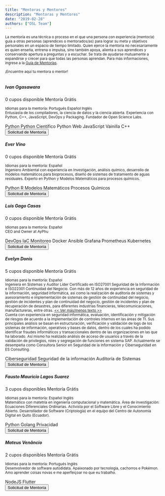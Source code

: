 ```yaml
---
title: "Mentoras y Mentores"
description: "Mentoras y Mentores"
date: "2019-02-28"
authors: ["OSL Team"]
---
```


<small>
  La mentoría es una técnica o proceso en el que una persona con experiencia
  (mentor/a) guía a otras personas (aprendices o mentorados/as) para lograr
  su meta y objetivos personales en un espacio de tiempo limitado. Quien ejerce
  la mentoría no necesariamente es quien enseña, entrena o impulsa, sino también
  apoya, alienta a sus aprendices y conservando apertura a preguntas y a escuchar.
  Se trata de ayudarse mutuamente a expandirse y crecer para que todas las
  personas aprendan. Para más informaciones, ingrese a la
  <a href="/guidelines/mentoring/">Guía de Mentorías</a>.

  ¡Encuentre aquí tu mentora o mentor!
</small>

<div class="card mb-3" style="">
  <div class="row g-0">
    <div class="col-md-4 p-0">
      <img src="https://avatars.githubusercontent.com/u/5209757?v=4"
        class="img-fluid rounded-start m-0" alt="" />
    </div>
    <div class="col-md-7">
      <div class="card-body">
        <h5 class="card-title">Ivan Ogasawara</h5>
        <span class="badge bg-danger">0 cupos disponible</span>
        <span class="badge bg-warning">Mentoría Grátis</span>
        <p class="card-text">
          <small>
            <bold>Idiomas para la mentoría</bold>:
            <span class="badge bg-light text-dark">Portugués</span>
            <span class="badge bg-light text-dark">Español</span>
            <span class="badge bg-light text-dark">Inglés</span>
            <br/>
            Entusiasta de los compiladores, la ciencia de datos y la ciencia abierta.
            Experiencia con Python, C++, JavaScript, DevOps y Packaging.
            Fundador de Open Science Labs.
          </small>
        </p>
        <div>
          <span class="badge bg-light text-dark">Python</span>
          <span class="badge bg-light text-dark">Python Científico</span>
          <span class="badge bg-light text-dark">Python Web</span>
          <span class="badge bg-light text-dark">JavaScript Vainilla</span>
          <span class="badge bg-light text-dark">C++</span>
        </div>
        <div class="mt-3">
          <a href="https://github.com/OpenScienceLabs/request-forms/issues/new?assignees=xmnlab&labels=mentoring-request&template=es-mentoring-request.yaml&title=Solicitud+de+mentor%C3%ADa%3A+%3CINFORME+TU+NOMBRE+AQU%C3%8D%3E">
            <button class="btn bg-primary text-light">
              Solicitud de Mentoría
            </button>
          </a>
        </div>
      </div>
    </div>
  </div>
</div>

<div class="card mb-3">
  <div class="row g-0">
    <div class="col-md-4 p-0">
      <img src="https://avatars.githubusercontent.com/u/23527527?v=4"
        class="img-fluid rounded-start m-0" alt="" />
    </div>
    <div class="col-md-7">
      <div class="card-body">
        <h5 class="card-title">Ever Vino</h5>
        <span class="badge bg-danger">0 cupos disponible</span>
        <span class="badge bg-warning">Mentoría Grátis</span>
        <p class="card-text">
          <small>
            <bold>Idiomas para la mentoría</bold>:
            <span class="badge bg-light text-dark">Español</span>
            <br/>
            Ingeniero Ambiental con experiencia en Investigación, análisis químico,
            desarrollo de modelos matemáticos para bioprocesos, diseño de sistemas
            de tratamiento de aguas residuales. Experto en Python y
            Modelos Matemáticos para procesos químicos.
          </small>
        </p>
        <div>
          <span class="badge bg-light text-dark">Python</span>
          <span class="badge bg-light text-dark">R</span>
          <span class="badge bg-light text-dark">Modelos Matemáticos</span>
          <span class="badge bg-light text-dark">Procesos Químicos</span>
        </div>
        <div class="mt-3">
          <a href="https://github.com/OpenScienceLabs/request-forms/issues/new?assignees=EverVino&labels=mentoring-request&template=es-mentoring-request.yaml&title=Solicitud+de+mentor%C3%ADa%3A+%3CINFORME+TU+NOMBRE+AQU%C3%8D%3E">
            <button class="btn bg-primary text-light">
              Solicitud de Mentoría
            </button>
          </a>
        </div>
      </div>
    </div>
  </div>
</div>

<div class="card mb-3">
  <div class="row g-0">
    <div class="col-md-4 p-0">
      <img src="https://avatars.githubusercontent.com/u/4383323?v=4"
        class="img-fluid rounded-start m-0" alt="" />
    </div>
    <div class="col-md-7">
      <div class="card-body">
        <h5 class="card-title">Luis Gago Casas</h5>
        <span class="badge bg-danger">0 cupos disponible</span>
        <span class="badge bg-warning">Mentoría Grátis</span>
        <p class="card-text">
          <small>
            <bold>Idiomas para la mentoría</bold>:
            <span class="badge bg-light text-dark">Español</span>
            <br/>
            CEO and Owner at AyPhu
          </small>
        </p>
        <div>
          <span class="badge bg-light text-dark">DevOps</span>
          <span class="badge bg-light text-dark">IaC</span>
          <span class="badge bg-light text-dark">Monitoreo</span>
          <span class="badge bg-light text-dark">Docker</span>
          <span class="badge bg-light text-dark">Ansible</span>
          <span class="badge bg-light text-dark">Grafana</span>
          <span class="badge bg-light text-dark">Prometheus</span>
          <span class="badge bg-light text-dark">Kubernetes</span>
        </div>
        <div class="mt-3">
          <a href="https://github.com/OpenScienceLabs/request-forms/issues/new?assignees=luisgagocasas&labels=mentoring-request&template=es-mentoring-request.yaml&title=Solicitud+de+mentor%C3%ADa%3A+%3CINFORME+TU+NOMBRE+AQU%C3%8D%3E">
            <button class="btn bg-primary text-light">
              Solicitud de Mentoría
            </button>
          </a>
        </div>
      </div>
    </div>
  </div>
</div>

<div class="card mb-3">
  <div class="row g-0">
    <div class="col-md-4 p-0">
      <img src="https://avatars.githubusercontent.com/u/98857005?v=4"
        class="img-fluid rounded-start m-0" alt="" />
    </div>
    <div class="col-md-7">
      <div class="card-body">
        <h5 class="card-title">Evelyn Donis</h5>
        <span class="badge bg-warning">5 cupos disponible</span>
        <span class="badge bg-warning">Mentoría Grátis</span>
        <p class="card-text">
          <small>
            <bold>Idiomas para la mentoría</bold>:
            <span class="badge bg-light text-dark">Español</span>
            <br/>
            Ingeniera en Sistemas y Auditor Líder Certificado en ISO27001
            Seguridad de la Información e ISO22301 Continuidad del Negocio.
            Con más de 12 años de experiencia en seguridad de la información,
            seguridad informática, así como la realización de auditoría de
            sistemas y asesoramiento e implementación de sistemas de gestión
            de continuidad del negocio, gestión de incidentes y plan de continuidad
            del negocio, gestión de incidentes y plan de recuperación de desastres,
            para diferentes industrias financieras, telecomunicaciones, manufactureras,
            entre otras.
            <a
              class=""
              data-bs-toggle="collapse"
              href="#evelyn-donis-extra-text"
              role="button"
              aria-expanded="false"
              aria-controls="evelyn-donis-extra-text"
            >
              << Ver más/menos texto >>
            </a><br/>
            <span class="collapse" id="evelyn-donis-extra-text">
              Cuenta con experiencia en seguridad informática, evaluación,
              identificación y mitigación de riesgos de acuerdo a la implementación
              de controles internos en las áreas de TI. Sus principales análisis se
              basan en estructuración, verificación y validación de logs de los
              sistemas de información, operativos y bases de datos, dentro de los
              cuales ha podido identificar fraudes informáticos y transaccionales
              dentro de las organizaciones en las que ha laborado. Así mismo ha
              realizado análisis de acceso de usuarios a través de la validación de
              privilegios, roles y segregación de funciones en sistema SAP. Actualmente
              se desempeña como Consultora Senior en Seguridad de la Información y
              Ciberseguridad en ES Consulting.
            </span>
          </small>
        </p>
        <div>
          <span class="badge bg-light text-dark">Ciberseguridad</span>
          <span class="badge bg-light text-dark">Seguridad de la información</span>
          <span class="badge bg-light text-dark">Auditoría de Sistemas</span>
        </div>
        <div class="mt-3">
          <a href="https://github.com/OpenScienceLabs/request-forms/issues/new?assignees=Aledonisgt&labels=mentoring-request&template=es-mentoring-request.yaml&title=Solicitud+de+mentor%C3%ADa%3A+%3CINFORME+TU+NOMBRE+AQU%C3%8D%3E">
            <button class="btn bg-primary text-light">
              Solicitud de Mentoría
            </button>
          </a>
        </div>
      </div>
    </div>
  </div>
</div>

<div class="card mb-3">
  <div class="row g-0">
    <div class="col-md-4 p-0">
      <img src="https://avatars.githubusercontent.com/u/23584921?v=4"
        class="img-fluid rounded-start m-0" alt="" />
    </div>
    <div class="col-md-7">
      <div class="card-body">
        <h5 class="card-title">Fausto Mauricio Lagos Suarez</h5>
        <span class="badge bg-warning">3 cupos disponibles</span>
        <span class="badge bg-warning">Mentoría Grátis</span>
        <p class="card-text">
          <small>
            <bold>Idiomas para la mentoría</bold>:
            <span class="badge bg-light text-dark">Español</span>
            <span class="badge bg-light text-dark">Inglés</span>
            <br/>
            Matemático con matetría en ingeniería computacional y matemática.
            Área de investigación: Ecuaciones Diferenciales Ordinarias.
            Activista por el Software Libre y el Conocimiento Abierto.
            Desarrollador de Software (Criptología) en el equipo del Centro de
            Autonomía Digital en Quito (Ecuador).
          </small>
        </p>
        <div>
          <span class="badge bg-light text-dark">Python</span>
          <span class="badge bg-light text-dark">Golang</span>
          <span class="badge bg-light text-dark">Privacidad</span>
        </div>
        <div class="mt-3">
          <a href="https://github.com/OpenScienceLabs/request-forms/issues/new?assignees=piratax007&labels=mentoring-request&template=es-mentoring-request.yaml&title=Solicitud+de+mentor%C3%ADa%3A+%3CINFORME+TU+NOMBRE+AQU%C3%8D%3E">
            <button class="btn bg-primary text-light">
              Solicitud de Mentoría
            </button>
          </a>
        </div>
      </div>
    </div>
  </div>
</div>

<div class="card mb-3">
  <div class="row g-0">
    <div class="col-md-4 p-0">
      <img src="https://mateusvenancio.com.br/assets/profile.png"
        class="img-fluid rounded-start m-0" alt="" />
    </div>
    <div class="col-md-7">
      <div class="card-body">
        <h5 class="card-title">Mateus Venâncio</h5>
        <span class="badge bg-warning">2 cupos disponibles</span>
        <span class="badge bg-warning">Mentoría Grátis</span>
        <p class="card-text">
          <small>
            <bold>Idiomas para la mentoría</bold>:
            <span class="badge bg-light text-dark">Portugués</span>
            <span class="badge bg-light text-dark">Inglés</span>
            <br/>
            Desenvolvedor de software autodidata. Apaixonado por tecnologia,
            cachorros e Pokémon. Amo aprender coisas novas e me aperfeiçoar
            no que eu trabalho.
          </small>
        </p>
        <div>
          <span class="badge bg-light text-dark">NodeJS</span>
          <span class="badge bg-light text-dark">Flutter</span>
        </div>
        <div class="mt-3">
          <a href="https://github.com/OpenScienceLabs/request-forms/issues/new?assignees=mateushvenancio&labels=mentoring-request&template=es-mentoring-request.yaml&title=Solicitud+de+mentor%C3%ADa%3A+%3CINFORME+TU+NOMBRE+AQU%C3%8D%3E">
            <button class="btn bg-primary text-light">
              Solicitud de Mentoría
            </button>
          </a>
        </div>
      </div>
    </div>
  </div>
</div>
